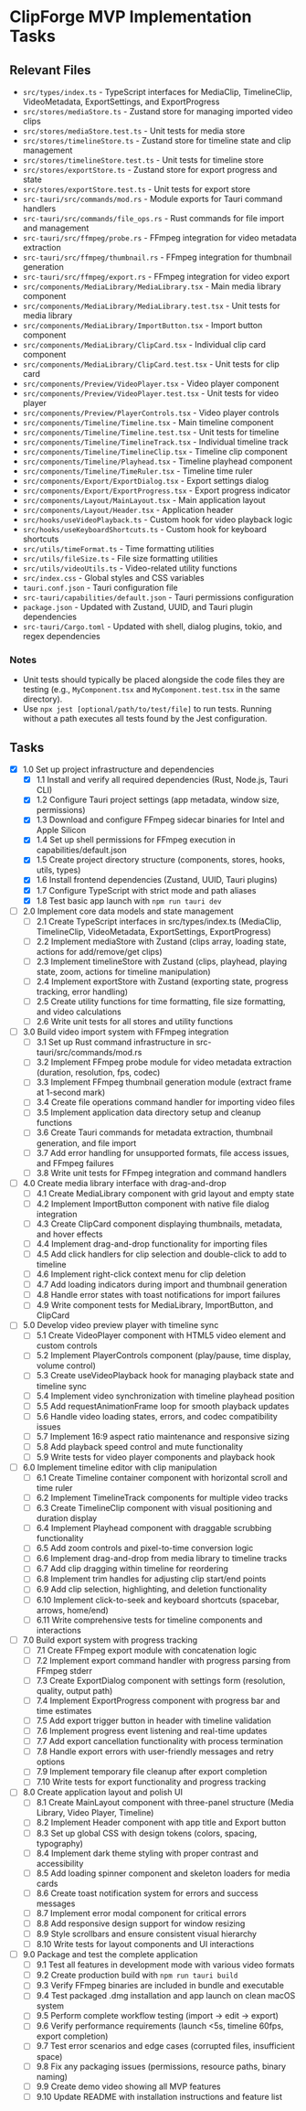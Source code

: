 # ClipForge MVP Implementation Tasks

## Relevant Files

- `src/types/index.ts` - TypeScript interfaces for MediaClip, TimelineClip, VideoMetadata, ExportSettings, and ExportProgress
- `src/stores/mediaStore.ts` - Zustand store for managing imported video clips
- `src/stores/mediaStore.test.ts` - Unit tests for media store
- `src/stores/timelineStore.ts` - Zustand store for timeline state and clip management
- `src/stores/timelineStore.test.ts` - Unit tests for timeline store
- `src/stores/exportStore.ts` - Zustand store for export progress and state
- `src/stores/exportStore.test.ts` - Unit tests for export store
- `src-tauri/src/commands/mod.rs` - Module exports for Tauri command handlers
- `src-tauri/src/commands/file_ops.rs` - Rust commands for file import and management
- `src-tauri/src/ffmpeg/probe.rs` - FFmpeg integration for video metadata extraction
- `src-tauri/src/ffmpeg/thumbnail.rs` - FFmpeg integration for thumbnail generation
- `src-tauri/src/ffmpeg/export.rs` - FFmpeg integration for video export
- `src/components/MediaLibrary/MediaLibrary.tsx` - Main media library component
- `src/components/MediaLibrary/MediaLibrary.test.tsx` - Unit tests for media library
- `src/components/MediaLibrary/ImportButton.tsx` - Import button component
- `src/components/MediaLibrary/ClipCard.tsx` - Individual clip card component
- `src/components/MediaLibrary/ClipCard.test.tsx` - Unit tests for clip card
- `src/components/Preview/VideoPlayer.tsx` - Video player component
- `src/components/Preview/VideoPlayer.test.tsx` - Unit tests for video player
- `src/components/Preview/PlayerControls.tsx` - Video player controls
- `src/components/Timeline/Timeline.tsx` - Main timeline component
- `src/components/Timeline/Timeline.test.tsx` - Unit tests for timeline
- `src/components/Timeline/TimelineTrack.tsx` - Individual timeline track
- `src/components/Timeline/TimelineClip.tsx` - Timeline clip component
- `src/components/Timeline/Playhead.tsx` - Timeline playhead component
- `src/components/Timeline/TimeRuler.tsx` - Timeline time ruler
- `src/components/Export/ExportDialog.tsx` - Export settings dialog
- `src/components/Export/ExportProgress.tsx` - Export progress indicator
- `src/components/Layout/MainLayout.tsx` - Main application layout
- `src/components/Layout/Header.tsx` - Application header
- `src/hooks/useVideoPlayback.ts` - Custom hook for video playback logic
- `src/hooks/useKeyboardShortcuts.ts` - Custom hook for keyboard shortcuts
- `src/utils/timeFormat.ts` - Time formatting utilities
- `src/utils/fileSize.ts` - File size formatting utilities
- `src/utils/videoUtils.ts` - Video-related utility functions
- `src/index.css` - Global styles and CSS variables
- `tauri.conf.json` - Tauri configuration file
- `src-tauri/capabilities/default.json` - Tauri permissions configuration
- `package.json` - Updated with Zustand, UUID, and Tauri plugin dependencies
- `src-tauri/Cargo.toml` - Updated with shell, dialog plugins, tokio, and regex dependencies

### Notes

- Unit tests should typically be placed alongside the code files they are testing (e.g., `MyComponent.tsx` and `MyComponent.test.tsx` in the same directory).
- Use `npx jest [optional/path/to/test/file]` to run tests. Running without a path executes all tests found by the Jest configuration.

## Tasks

- [x] 1.0 Set up project infrastructure and dependencies
  - [x] 1.1 Install and verify all required dependencies (Rust, Node.js, Tauri CLI)
  - [x] 1.2 Configure Tauri project settings (app metadata, window size, permissions)
  - [x] 1.3 Download and configure FFmpeg sidecar binaries for Intel and Apple Silicon
  - [x] 1.4 Set up shell permissions for FFmpeg execution in capabilities/default.json
  - [x] 1.5 Create project directory structure (components, stores, hooks, utils, types)
  - [x] 1.6 Install frontend dependencies (Zustand, UUID, Tauri plugins)
  - [x] 1.7 Configure TypeScript with strict mode and path aliases
  - [x] 1.8 Test basic app launch with `npm run tauri dev`

- [ ] 2.0 Implement core data models and state management
  - [ ] 2.1 Create TypeScript interfaces in src/types/index.ts (MediaClip, TimelineClip, VideoMetadata, ExportSettings, ExportProgress)
  - [ ] 2.2 Implement mediaStore with Zustand (clips array, loading state, actions for add/remove/get clips)
  - [ ] 2.3 Implement timelineStore with Zustand (clips, playhead, playing state, zoom, actions for timeline manipulation)
  - [ ] 2.4 Implement exportStore with Zustand (exporting state, progress tracking, error handling)
  - [ ] 2.5 Create utility functions for time formatting, file size formatting, and video calculations
  - [ ] 2.6 Write unit tests for all stores and utility functions

- [ ] 3.0 Build video import system with FFmpeg integration
  - [ ] 3.1 Set up Rust command infrastructure in src-tauri/src/commands/mod.rs
  - [ ] 3.2 Implement FFmpeg probe module for video metadata extraction (duration, resolution, fps, codec)
  - [ ] 3.3 Implement FFmpeg thumbnail generation module (extract frame at 1-second mark)
  - [ ] 3.4 Create file operations command handler for importing video files
  - [ ] 3.5 Implement application data directory setup and cleanup functions
  - [ ] 3.6 Create Tauri commands for metadata extraction, thumbnail generation, and file import
  - [ ] 3.7 Add error handling for unsupported formats, file access issues, and FFmpeg failures
  - [ ] 3.8 Write unit tests for FFmpeg integration and command handlers

- [ ] 4.0 Create media library interface with drag-and-drop
  - [ ] 4.1 Create MediaLibrary component with grid layout and empty state
  - [ ] 4.2 Implement ImportButton component with native file dialog integration
  - [ ] 4.3 Create ClipCard component displaying thumbnails, metadata, and hover effects
  - [ ] 4.4 Implement drag-and-drop functionality for importing files
  - [ ] 4.5 Add click handlers for clip selection and double-click to add to timeline
  - [ ] 4.6 Implement right-click context menu for clip deletion
  - [ ] 4.7 Add loading indicators during import and thumbnail generation
  - [ ] 4.8 Handle error states with toast notifications for import failures
  - [ ] 4.9 Write component tests for MediaLibrary, ImportButton, and ClipCard

- [ ] 5.0 Develop video preview player with timeline sync
  - [ ] 5.1 Create VideoPlayer component with HTML5 video element and custom controls
  - [ ] 5.2 Implement PlayerControls component (play/pause, time display, volume control)
  - [ ] 5.3 Create useVideoPlayback hook for managing playback state and timeline sync
  - [ ] 5.4 Implement video synchronization with timeline playhead position
  - [ ] 5.5 Add requestAnimationFrame loop for smooth playback updates
  - [ ] 5.6 Handle video loading states, errors, and codec compatibility issues
  - [ ] 5.7 Implement 16:9 aspect ratio maintenance and responsive sizing
  - [ ] 5.8 Add playback speed control and mute functionality
  - [ ] 5.9 Write tests for video player components and playback hook

- [ ] 6.0 Implement timeline editor with clip manipulation
  - [ ] 6.1 Create Timeline container component with horizontal scroll and time ruler
  - [ ] 6.2 Implement TimelineTrack components for multiple video tracks
  - [ ] 6.3 Create TimelineClip component with visual positioning and duration display
  - [ ] 6.4 Implement Playhead component with draggable scrubbing functionality
  - [ ] 6.5 Add zoom controls and pixel-to-time conversion logic
  - [ ] 6.6 Implement drag-and-drop from media library to timeline tracks
  - [ ] 6.7 Add clip dragging within timeline for reordering
  - [ ] 6.8 Implement trim handles for adjusting clip start/end points
  - [ ] 6.9 Add clip selection, highlighting, and deletion functionality
  - [ ] 6.10 Implement click-to-seek and keyboard shortcuts (spacebar, arrows, home/end)
  - [ ] 6.11 Write comprehensive tests for timeline components and interactions

- [ ] 7.0 Build export system with progress tracking
  - [ ] 7.1 Create FFmpeg export module with concatenation logic
  - [ ] 7.2 Implement export command handler with progress parsing from FFmpeg stderr
  - [ ] 7.3 Create ExportDialog component with settings form (resolution, quality, output path)
  - [ ] 7.4 Implement ExportProgress component with progress bar and time estimates
  - [ ] 7.5 Add export trigger button in header with timeline validation
  - [ ] 7.6 Implement progress event listening and real-time updates
  - [ ] 7.7 Add export cancellation functionality with process termination
  - [ ] 7.8 Handle export errors with user-friendly messages and retry options
  - [ ] 7.9 Implement temporary file cleanup after export completion
  - [ ] 7.10 Write tests for export functionality and progress tracking

- [ ] 8.0 Create application layout and polish UI
  - [ ] 8.1 Create MainLayout component with three-panel structure (Media Library, Video Player, Timeline)
  - [ ] 8.2 Implement Header component with app title and Export button
  - [ ] 8.3 Set up global CSS with design tokens (colors, spacing, typography)
  - [ ] 8.4 Implement dark theme styling with proper contrast and accessibility
  - [ ] 8.5 Add loading spinner component and skeleton loaders for media cards
  - [ ] 8.6 Create toast notification system for errors and success messages
  - [ ] 8.7 Implement error modal component for critical errors
  - [ ] 8.8 Add responsive design support for window resizing
  - [ ] 8.9 Style scrollbars and ensure consistent visual hierarchy
  - [ ] 8.10 Write tests for layout components and UI interactions

- [ ] 9.0 Package and test the complete application
  - [ ] 9.1 Test all features in development mode with various video formats
  - [ ] 9.2 Create production build with `npm run tauri build`
  - [ ] 9.3 Verify FFmpeg binaries are included in bundle and executable
  - [ ] 9.4 Test packaged .dmg installation and app launch on clean macOS system
  - [ ] 9.5 Perform complete workflow testing (import → edit → export)
  - [ ] 9.6 Verify performance requirements (launch <5s, timeline 60fps, export completion)
  - [ ] 9.7 Test error scenarios and edge cases (corrupted files, insufficient space)
  - [ ] 9.8 Fix any packaging issues (permissions, resource paths, binary naming)
  - [ ] 9.9 Create demo video showing all MVP features
  - [ ] 9.10 Update README with installation instructions and feature list
